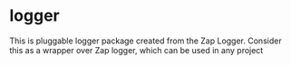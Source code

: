 # logger
This is pluggable logger package created from the Zap Logger. Consider this as a wrapper over Zap logger, which can be used in any project
